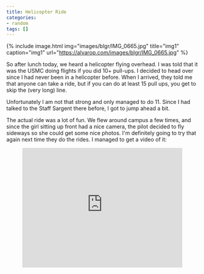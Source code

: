 ```yaml
---
title: Helicopter Ride
categories:
- random
tags: []
---
```


{% include image.html
            img="images/blgr/IMG_0665.jpg"
            title="img1"
            caption="img1"
            url="https://alvarop.com/images/blgr/IMG_0665.jpg" %}


So after lunch today, we heard a helicopter flying overhead. I was told that it was the USMC doing flights if you did 10+ pull-ups. I decided to head over since I had never been in a helicopter before. When I arrived, they told me that anyone can take a ride, but if you can do at least 15 pull ups, you get to skip the (very long) line.

Unfortunately I am not that strong and only managed to do 11. Since I had talked to the Staff Sargent there before, I got to jump ahead a bit.

The actual ride was a lot of fun. We flew around campus a few times, and since the girl sitting up front had a nice camera, the pilot decided to fly sideways so she could get some nice photos. I'm definitely going to try that again next time they do the rides. I managed to get a video of it:

<div align="center"><iframe width="420" height="315" src="https://www.youtube.com/embed/jqEbTngPrho" frameborder="0" allowfullscreen></iframe></div>
